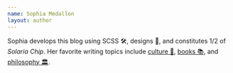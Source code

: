 ```yaml
---
name: Sophia Medallon
layout: author
---
```


Sophia develops this blog using SCSS 🛠️, designs 🎨, and constitutes 1/2 of *Solaria Chip*. Her favorite writing topics include [culture 🗿](https://solariachip.github.io/tag/culture/), [books 📚](https://solariachip.github.io/tag/books/), and [philosophy 🏛️](https://solariachip.github.io/tag/philosophy/).
